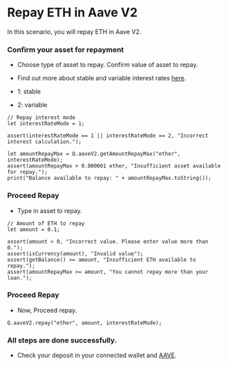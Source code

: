 ```meta-Currency
```

# Repay ETH in Aave V2

In this scenario, you will repay ETH in Aave V2.

### Confirm your asset for repayment

- Choose type of asset to repay. Confirm value of asset to repay.
- Find out more about stable and variable interest rates [here](https://docs.aave.com/faq/borrowing#what-is-the-difference-between-stable-and-variable-rate).

- 1: stable
- 2: variable

```input-Dynamic
// Repay interest mode
let interestRateMode = 1;
```

```input-Verify
assert(interestRateMode == 1 || interestRateMode == 2, "Incorrect interest calculation.");
```

```output-Dynamic
let amountRepayMax = Q.aaveV2.getAmountRepayMax("ether", interestRateMode);
assert(amountRepayMax > 0.000001 ether, "Insufficient asset available for repay.");
print("Balance available to repay: " + amountRepayMax.toString());
```

### Proceed Repay

- Type in asset to repay.

```input ETH
// Amount of ETH to repay
let amount = 0.1;
```

```input-Verify
assert(amount > 0, "Incorrect value. Please enter value more than 0.");
assert(isCurrency(amount), "Invalid value");
assert(getBalance() >= amount, "Insufficient ETH available to repay.");
assert(amountRepayMax >= amount, "You cannot repay more than your loan.");
```

### Proceed Repay

- Now, Proceed repay.

```taster
Q.aaveV2.repay("ether", amount, interestRateMode);
```

### All steps are done successfully.

- Check your deposit in your connected wallet and [AAVE](https://app.aave.com/#/dashboard).
